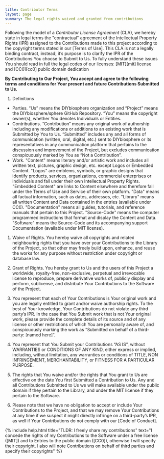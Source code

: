 ```yaml
---
title: Contributor Terms
layout: page
summary: The legal rights waived and granted from contributions
---
```


Following the model of a _Contributor License Agreement_ (CLA), we hereby state in legal terms the "contractual" agreement of the Intellectual Property Rights (IPR) assigned to the Contributions made to this project according to the copyright terms stated in our [Terms of Use]. This CLA is not a legally binding contract, instead, it’s purpose is to clarify the IPR of the Contributions You choose to Submit to Us. To fully understand these issues You should read in full the legal codes of our licenses: [MIT][mit] license and [CC0][cc0] public domain dedication

**By Contributing to Our Project, You accept and agree to the following terms and conditions for Your present and future Contributions Submitted to Us.**

1. Definitions
  - Parties. “Us” means the DIYbiosphere organization and “Project” means the DIYbiosphere/sphere GitHub Repository. “You” means the copyright owner(s), whether You denotes Individuals or Entities.
  - Contributions. “Contribution” means any original work of authorship including any modifications or additions to an existing work that is Submitted by You to Us. “Submitted” includes any and all forms of communication (written, oral, digital, etc.) sent to DIYbiosphere or its representatives in any communication platform that pertains to the discussion and improvement of the Project, but excludes communication conspicuously marked by You as “Not a Contribution”.
  - Work. "Content" means literary and/or artistic work and includes all written text, pictures, graphic design, etc. except Logos or Embedded Content. "Logos" are emblems, symbols, or graphic designs that identify products, services, organizations, commercial enterprises or individuals and fall under their own Intellectual Property Rights. "Embedded Content" are links to Content elsewhere and therefore fall under the Terms of Use and Service of their own platform. "Data" means all factual information, such as dates, addresses, etc. "Library" means all written Content and Data contained in the entries (available under CC0). "Documentation" means all guides, tutorials, and reference manuals that pertain to this Project. "Source-Code" means the computer programmed instructions that format and display the Content and Data. "Software" means the Source-Code and its accompanying support Documentation (available under MIT license).
1. Waive of Rights. You hereby waive all copyrights and related neighbouring rights that you have over your Contributions to the Library of the Project, so that other may freely build upon, enhance, and reuse the works for any purpose without restriction under copyright or database law.

1. Grant of Rights. You hereby grant to Us and the users of this Project a worldwide, royalty-free, non-exclusive, perpetual and irrevocable license to reproduce, prepare derivative works of, publicly display and perform, sublicense, and distribute Your Contributions to the Software of the Project.

1. You represent that each of Your Contributions is Your original work and you are legally entitled to grant and/or waive authorship rights. To the best of Your knowledge, Your Contributions do not violate any third party’s IPR. In the case that You Submit work that is not Your original work, please provide the complete details of its source and of any license or other restrictions of which You are personally aware of, and conspicuously marking the work as “Submitted on behalf of a third-party: [named here]”.

1.  You represent that You Submit your Contributions “AS IS”, without WARRANTIES or CONDITIONS OF ANY KIND, either express or implied, including, without limitation, any warranties or conditions of TITLE, NON INFRINGEMENT, MERCHANTABILITY, or FITNESS FOR A PARTICULAR PURPOSE.

1. The rights that You waive and/or the rights that You grant to Us are effective on the date You first Submitted a Contribution to Us. Any and all Contributions Submitted to Us we will make available under the public domain if they pertain to the Library, and under the MIT license if they pertain to the Software.

1. Please note that we have no obligation to accept or include Your Contributions to the Project, and that we may remove Your Contributions at any time if we suspect it might directly infringe on a third-party’s IPR, as well if Your Contributions do not comply with our [Code of Conduct].


{% include help.html title="TLDR: I freely share my contributions" text="I concede the rights of my Contributions to the Software under a free license ([MIT]) and to Entries to the public domain ([CC0]), otherwise I will specify their copyright. I also will note Contributions on behalf of third parties and specify their copyrights" %}
